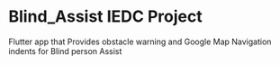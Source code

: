 # Blind_Assist IEDC Project
Flutter app that Provides obstacle warning and Google Map Navigation indents for Blind person Assist
